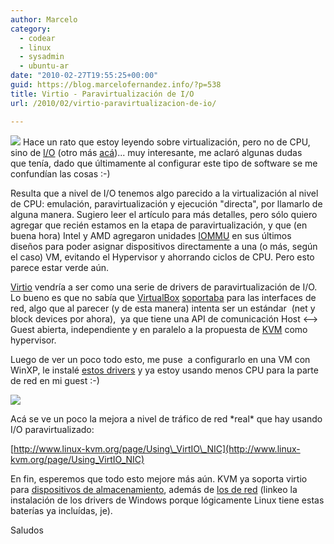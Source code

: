```yaml
---
author: Marcelo
category:
  - codear
  - linux
  - sysadmin
  - ubuntu-ar
date: "2010-02-27T19:55:25+00:00"
guid: https://blog.marcelofernandez.info/?p=538
title: Virtio - Paravirtualización de I/O
url: /2010/02/virtio-paravirtualizacion-de-io/

---
```

[![](/wp-content/uploads/2010/02/kvmbanner-logo2.png)](http://www.linux-kvm.org) Hace un rato que estoy leyendo sobre virtualización, pero no de CPU, sino de [I/O](http://arstechnica.com/business/guides/2010/02/io-virtualization.ars/) (otro más [acá](http://www.ibm.com/developerworks/linux/library/l-virtio/index.html?ca=dgr-lnxw07Viriodth-LX&S_TACT=105AGX59&S_CMP=grlnxw07))... muy interesante, me aclaró algunas dudas que tenía, dado que últimamente al configurar este tipo de software se me confundían las cosas :-)

Resulta que a nivel de I/O tenemos algo parecido a la virtualización al nivel de CPU: emulación, paravirtualización y ejecución "directa", por llamarlo de alguna manera. Sugiero leer el artículo para más detalles, pero sólo quiero agregar que recién estamos en la etapa de paravirtualización, y que (en buena hora) Intel y AMD agregaron unidades [IOMMU](http://en.wikipedia.org/wiki/IOMMU) en sus últimos diseños para poder asignar dispositivos directamente a una (o más, según el caso) VM, evitando el Hypervisor y ahorrando ciclos de CPU. Pero esto parece estar verde aún.

[Virtio](http://wiki.libvirt.org/page/Virtio) vendría a ser como una serie de drivers de paravirtualización de I/O. Lo bueno es que no sabía que [VirtualBox](http://www.virtualbox.org/) [soportaba](http://www.virtualbox.org/manual/ch06.html#nichardware) para las interfaces de red, algo que al parecer (y de esta manera) intenta ser un estándar  (net y block devices por ahora),  ya que tiene una API de comunicación Host <--> Guest abierta, independiente y en paralelo a la propuesta de [KVM](http://www.linux-kvm.org/page/Main_Page) como hypervisor.

Luego de ver un poco todo esto, me puse  a configurarlo en una VM con WinXP, le instalé [estos drivers](http://www.linux-kvm.org/page/WindowsGuestDrivers/Download_Drivers) y ya estoy usando menos CPU para la parte de red en mi guest :-)

[![](/wp-content/uploads/2010/02/Pantallazo-Windows-XP-Configuración-300x201.png)](/wp-content/uploads/2010/02/Pantallazo-Windows-XP-Configuración.png)

Acá se ve un poco la mejora a nivel de tráfico de red \*real\* que hay usando I/O paravirtualizado:

[http://www.linux-kvm.org/page/Using\_VirtIO\_NIC](http://www.linux-kvm.org/page/Using_VirtIO_NIC)

En fin, esperemos que todo esto mejore más aún. KVM ya soporta virtio para [dispositivos de almacenamiento](http://www.linux-kvm.com/content/redhat-54-windows-virtio-drivers-part-2-block-drivers), además de [los de red](http://www.linux-kvm.com/content/tip-how-setup-windows-guest-paravirtual-network-drivers) (linkeo la instalación de los drivers de Windows porque lógicamente Linux tiene estas baterías ya incluídas, je).

Saludos

